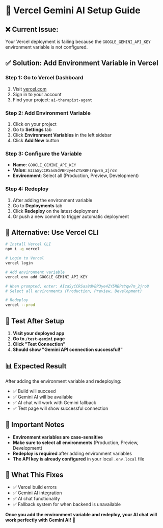 # 🚀 Vercel Gemini AI Setup Guide

## ❌ **Current Issue:**
Your Vercel deployment is failing because the `GOOGLE_GEMINI_API_KEY` environment variable is not configured.

## ✅ **Solution: Add Environment Variable in Vercel**

### **Step 1: Go to Vercel Dashboard**
1. Visit [vercel.com](https://vercel.com)
2. Sign in to your account
3. Find your project: `ai-therapist-agent`

### **Step 2: Add Environment Variable**
1. Click on your project
2. Go to **Settings** tab
3. Click **Environment Variables** in the left sidebar
4. Click **Add New** button

### **Step 3: Configure the Variable**
- **Name**: `GOOGLE_GEMINI_API_KEY`
- **Value**: `AIzaSyCCRSas8dVBP3ye4ZY5RBPsYqw7m_2jro8`
- **Environment**: Select all (Production, Preview, Development)

### **Step 4: Redeploy**
1. After adding the environment variable
2. Go to **Deployments** tab
3. Click **Redeploy** on the latest deployment
4. Or push a new commit to trigger automatic deployment

## 🔧 **Alternative: Use Vercel CLI**

```bash
# Install Vercel CLI
npm i -g vercel

# Login to Vercel
vercel login

# Add environment variable
vercel env add GOOGLE_GEMINI_API_KEY

# When prompted, enter: AIzaSyCCRSas8dVBP3ye4ZY5RBPsYqw7m_2jro8
# Select all environments (Production, Preview, Development)

# Redeploy
vercel --prod
```

## 🧪 **Test After Setup**

1. **Visit your deployed app**
2. **Go to `/test-gemini` page**
3. **Click "Test Connection"**
4. **Should show "Gemini API connection successful!"**

## 📊 **Expected Result**

After adding the environment variable and redeploying:
- ✅ Build will succeed
- ✅ Gemini AI will be available
- ✅ AI chat will work with Gemini fallback
- ✅ Test page will show successful connection

## 🚨 **Important Notes**

- **Environment variables are case-sensitive**
- **Make sure to select all environments** (Production, Preview, Development)
- **Redeploy is required** after adding environment variables
- **The API key is already configured** in your local `.env.local` file

## 🎯 **What This Fixes**

- ✅ Vercel build errors
- ✅ Gemini AI integration
- ✅ AI chat functionality
- ✅ Fallback system for when backend is unavailable

**Once you add the environment variable and redeploy, your AI chat will work perfectly with Gemini AI!** 🚀